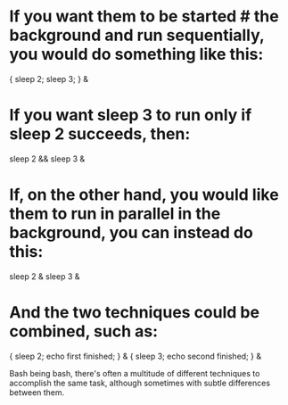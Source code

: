 # If you want them to be started # the background and run sequentially, you would do something like this:

{ sleep 2; sleep 3; } &

# If you want sleep 3 to run only if sleep 2 succeeds, then:

sleep 2 && sleep 3 &

# If, on the other hand, you would like them to run in parallel in the background, you can instead do this:

sleep 2 & sleep 3 &

# And the two techniques could be combined, such as:

{ sleep 2; echo first finished; } & { sleep 3; echo second finished; } &

Bash being bash, there's often a multitude of different techniques to accomplish the same task, although sometimes with subtle differences between them.
